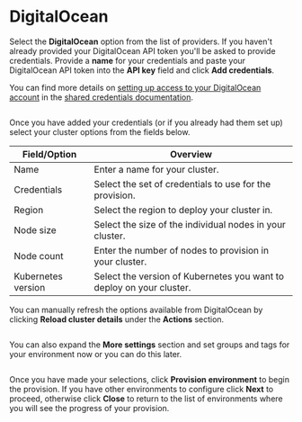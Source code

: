 # DigitalOcean

Select the **DigitalOcean** option from the list of providers. If you haven't already provided your DigitalOcean API token you'll be asked to provide credentials. Provide a **name** for your credentials and paste your DigitalOcean API token into the **API key** field and click **Add credentials**.


You can find more details on [setting up access to your DigitalOcean account](../../../settings/credentials/digitalocean.md) in the [shared credentials documentation](../../../settings/credentials/).


<figure><img src="../../../../.gitbook/assets/2.21.2-kaas-create-digitalocean-creds.png" alt=""><figcaption></figcaption></figure>

Once you have added your credentials (or if you already had them set up) select your cluster options from the fields below.

| Field/Option       | Overview                                                             |
| ------------------ | -------------------------------------------------------------------- |
| Name               | Enter a name for your cluster.                                       |
| Credentials        | Select the set of credentials to use for the provision.              |
| Region             | Select the region to deploy your cluster in.                         |
| Node size          | Select the size of the individual nodes in your cluster.             |
| Node count         | Enter the number of nodes to provision in your cluster.              |
| Kubernetes version | Select the version of Kubernetes you want to deploy on your cluster. |


You can manually refresh the options available from DigitalOcean by clicking **Reload cluster details** under the **Actions** section.


<figure><img src="../../../../.gitbook/assets/2.21.2-kaas-create-digitalocean-cluster.png" alt=""><figcaption></figcaption></figure>

You can also expand the **More settings** section and set groups and tags for your environment now or you can do this later.

<figure><img src="../../../../.gitbook/assets/2.15-kaas-provision-moresettings.png" alt=""><figcaption></figcaption></figure>

Once you have made your selections, click **Provision environment** to begin the provision. If you have other environments to configure click **Next** to proceed, otherwise click **Close** to return to the list of environments where you will see the progress of your provision.
